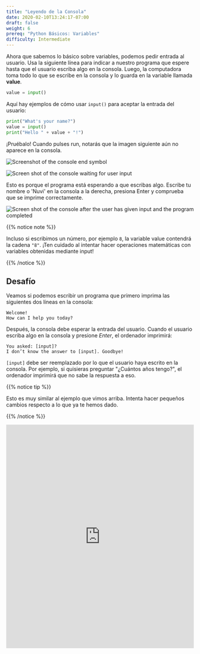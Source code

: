```yaml
---
title: "Leyendo de la Consola"
date: 2020-02-10T13:24:17-07:00
draft: false
weight: 6
prereq: "Python Básicos: Variables"
difficulty: Intermediate
--- 
```


Ahora que sabemos lo básico sobre variables, podemos pedir entrada al usuario. Usa la siguiente línea para indicar a nuestro programa que espere hasta que el usuario escriba algo en la consola. Luego, la computadora toma todo lo que se escribe en la consola y lo guarda en la variable llamada **value**.

```python
value = input()
```

Aquí hay ejemplos de cómo usar `input()` para aceptar la entrada del usuario:

```python
print("What's your name?")
value = input()
print("Hello " + value + "!")
```

¡Pruébalo! Cuando pulses run, notarás que la imagen siguiente aún no aparece en la consola.

![Screenshot of the console end symbol](../../img/end_symbol.png "image of the console end symbol")

![Screen shot of the console waiting for user input](../../img/console_read_waiting.png "image of how the console looks waiting for user input")

Esto es porque el programa está esperando a que escribas algo. Escribe tu nombre o 'Nuvi' en la consola a la derecha, presiona Enter y comprueba que se imprime correctamente.

![Screen shot of the console after the user has given input and the program completed](../../img/console_read_input.png "image of how the console looks after it has read user input")

{{% notice note %}}

Incluso si escribimos un número, por ejemplo `8`, la variable value contendrá la cadena `"8"`. ¡Ten cuidado al intentar hacer operaciones matemáticas con variables obtenidas mediante input!

{{% /notice %}}

## Desafío

Veamos si podemos escribir un programa que primero imprima las siguientes dos líneas en la consola:

    Welcome!
    How can I help you today?

Después, la consola debe esperar la entrada del usuario. Cuando el usuario escriba algo en la consola y presione _Enter_, el ordenador imprimirá:

    You asked: [input]?
    I don’t know the answer to [input]. Goodbye!

`[input]` debe ser reemplazado por lo que el usuario haya escrito en la consola. Por ejemplo, si quisieras preguntar "¿Cuántos años tengo?", el ordenador imprimirá que no sabe la respuesta a eso.

{{% notice tip %}}

Esto es muy similar al ejemplo que vimos arriba. Intenta hacer pequeños cambios respecto a lo que ya te hemos dado.

{{% /notice %}}

<iframe src="https://trinket.io/embed/python/b238d85d0d" width="100%" height="600" frameborder="0" marginwidth="0" marginheight="0" allowfullscreen></iframe>